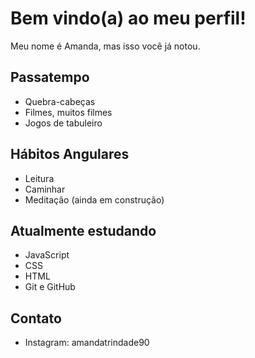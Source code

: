 # Bem vindo(a) ao meu perfil!

Meu nome é Amanda, mas isso você já notou.

## Passatempo
- Quebra-cabeças
- Filmes, muitos filmes
- Jogos de tabuleiro

## Hábitos Angulares
- Leitura
- Caminhar
- Meditação (ainda em construção)

## Atualmente estudando
- JavaScript
- CSS
- HTML
- Git e GitHub

## Contato
- Instagram: amandatrindade90
